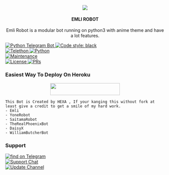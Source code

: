 <p align="center">
  <img src="https://te.legra.ph/file/074ef8d210745e3380baf.jpg">
</p>

<h4><p align="center"> EMLI ROBOT </p></h4>

<p align="center">Emli Robot is a modular bot running on python3 with anime theme and have a lot features.</p>

<p align="center">

<a href="https://python-telegram-bot.org"> <img src="https://img.shields.io/badge/PTB-13.7-white?&style=flat-round&logo=github" alt="Python Telegram Bot" /> </a>
<a href="https://github.com/psf/black"><img alt="Code style: black" src="https://img.shields.io/badge/code%20style-black-000000.svg"></a><br>
<a href="https://docs.telethon.dev"> <img src="https://img.shields.io/badge/Telethon-1.23.0-red?&style=flat-round&logo=github" alt="Telethon" /> </a>
<a href="https://docs.python.org"> <img src="https://img.shields.io/badge/Python-3.10.0-purple?&style=flat-round&logo=python" alt="Python" /> </a><br>
<a href="https://github.com/NoobLeechX/EMLI"> <img src="https://img.shields.io/badge/Maintained-Yes-yellow.svg" alt="Maintenance" /> </a><br>
<a href="https://github.com/NoobLeechX/EMLI/blob/main/LICENSE"> <img src="https://img.shields.io/badge/License-GPLv3-blue.svg" alt="License" /> </a>
<a href="https://makeapullrequest.com"> <img src="https://img.shields.io/badge/PRs-Welcome-blue.svg?style=flat-round" alt="PRs" /> </a>
</p>

### Easiest Way To Deploy On Heroku 

<p align="center"><a href="https://heroku.com/deploy?template=https://github.com/VysakhTG/NezukoBot"> <img src="https://img.shields.io/badge/Deploy%20To%20Heroku-blue?style=for-the-badge&logo=heroku" width="220" height="38.45"/></a></p>

```
This Bot is Created by HEXA , If your kanging this without fork at least give a credit to get a smile of my hard work. 
- Emli
- YoneRobot
- SaitamaRobot 
- TheRealPhoenixBot
- DaisyX 
- WilliamButcherBot
```

### Support
<p>
<a href="https://t.me/shado_hackers"> <img src="https://img.shields.io/badge/in-telegram-blue?&logo=telegram" alt="find on Telegram" /> </a><br>
<a href="https://t.me/OMG_info"> <img src="https://img.shields.io/badge/Support-Chat-blue?&logo=telegram" alt="Support Chat" /> </a><br>
<a href="https://t.me/nexleech"> <img src="https://img.shields.io/badge/Update-Channel-blue?&logo=telegram" alt="Update Channel" /> </a><br>
</p>
